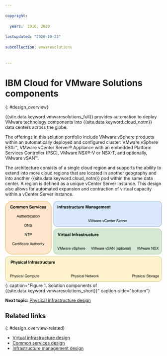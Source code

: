 ```yaml
---

copyright:

  years:  2016, 2020

lastupdated: "2020-10-23"

subcollection: vmwaresolutions


---
```

# IBM Cloud for VMware Solutions components
{: #design_overview}

{{site.data.keyword.vmwaresolutions_full}} provides automation to deploy VMware technology components into {{site.data.keyword.cloud_notm}} data centers across the globe.

The offerings in this solution portfolio include VMware vSphere products within an automatically deployed and configured cluster: VMware vSphere ESXi™, VMware vCenter Server® Appliance with an embedded Platform Services Controller (PSC), VMware NSX®-V or NSX-T, and optionally, VMware vSAN™.

The architecture consists of a single cloud region and supports the ability to extend into more cloud regions that are located in another geography and into another {{site.data.keyword.cloud_notm}} pod within the same data center. A region is defined as a unique vCenter Server instance. This design also allows for automated expansion and contraction of virtual capacity within a vCenter Server instance.

![Solution components of {{site.data.keyword.vmwaresolutions_short}}](../../images/vcsv4radiagrams-ra-full.svg "The solution comprises physical infrastructure, virtual infrastructure, infrastructure management, and common services."){: caption="Figure 1. Solution components of {{site.data.keyword.vmwaresolutions_short}}" caption-side="bottom"}

**Next topic:** [Physical infrastructure design](/docs/vmwaresolutions?topic=vmwaresolutions-design_physicalinfrastructure)

## Related links
{: #design_overview-related}

* [Virtual infrastructure design](/docs/vmwaresolutions?topic=vmwaresolutions-design_virtualinfrastructure)
* [Common services design](/docs/vmwaresolutions?topic=vmwaresolutions-design_commonservice)
* [Infrastructure management design](/docs/vmwaresolutions?topic=vmwaresolutions-design_infrastructuremgmt)
